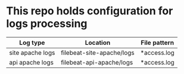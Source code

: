 # This repo holds configuration for logs processing

| Log type          | Location                  | File pattern  |
| ----------------- |---------------------------| --------------|
| site apache logs  | filebeat-site-apache/logs | *access.log   |
| api apache logs   | filebeat-api-apache/logs  | *access.log   |
